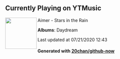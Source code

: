 ## Currently Playing on YTMusic

[<img align="left" width="100" src="https://lh3.googleusercontent.com/rWJdV23bZ9A8zQowB-NaGLcxRq_vuzQlMCnCpKxwLoze2dVZmaGj5OlsIbwVCiqVMUvjVWOP4pA8C6S7Uw">](https://music.youtube.com/channel/UC_gksw7NEueO_u3lPL372hA)

Aimer - Stars in the Rain

**Albums**: Daydream

Last updated at 07/21/2020 12:43

#### Generated with [20chan/github-now](https://github.com/20chan/github-now)


<!--
**20chan/20chan** is a ✨ _special_ ✨ repository because its `README.md` (this file) appears on your GitHub profile.

Here are some ideas to get you started:

- 🔭 I’m currently working on ...
- 🌱 I’m currently learning ...
- 👯 I’m looking to collaborate on ...
- 🤔 I’m looking for help with ...
- 💬 Ask me about ...
- 📫 How to reach me: ...
- 😄 Pronouns: ...
- ⚡ Fun fact: ...
-->

